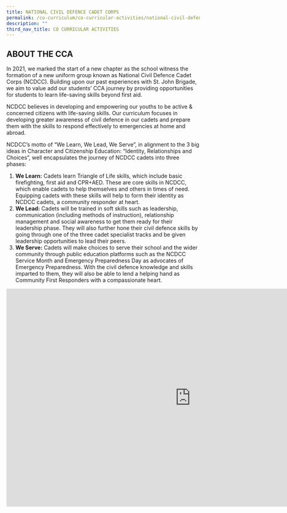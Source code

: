 ```yaml
---
title: NATIONAL CIVIL DEFENCE CADET CORPS
permalink: /co-curriculum/co-curricular-activities/national-civil-defence-cadet-corps
description: ""
third_nav_title: CO CURRICULAR ACTIVITIES
---
```


ABOUT THE CCA
-------------

  

In 2021, we marked the start of a new chapter as the school witness the formation of a new uniform group known as National Civil Defence Cadet Corps (NCDCC). Building upon our past experiences with St. John Brigade, we aim to value add our students’ CCA journey by providing opportunities for students to learn life-saving skills beyond first aid.

NCDCC believes in developing and empowering our youths to be active &amp; concerned citizens with life-saving skills. Our curriculum focuses in developing greater awareness of civil defence in our cadets and prepare them with the skills to respond effectively to emergencies at home and abroad.

NCDCC’s motto of “We Learn, We Lead, We Serve”, in alignment to the 3 big ideas in Character and Citizenship Education: “Identity, Relationships and Choices”, well encapsulates the journey of NCDCC cadets into three phases:

1.  **We Learn:**&nbsp;Cadets learn Triangle of Life skills, which include basic firefighting, first aid and CPR+AED. These are core skills in NCDCC, which enable cadets to help themselves and others in times of need. Equipping cadets with these skills will help to form their identity as NCDCC cadets, a community responder at heart.
2.  **We Lead:**&nbsp;Cadets will be trained in soft skills such as leadership, communication (including methods of instruction), relationship management and social awareness to get them ready for their leadership phase. They will also further hone their civil defence skills by going through one of the three cadet specialist tracks and be given leadership opportunities to lead their peers.
3.  **We Serve:**&nbsp;Cadets will make choices to serve their school and the wider community through public education platforms such as the NCDCC Service Month and Emergency Preparedness Day as advocates of Emergency Preparedness. With the civil defence knowledge and skills imparted to them, they will also be able to lend a helping hand as Community First Responders with a compassionate heart.

<iframe allowfullscreen="true" height="569" width="960" frameborder="0" src="https://docs.google.com/presentation/d/e/2PACX-1vTWXYAMNieQkLy2sjqI0XL7UAFp0jNOoJzMFvfooNI_zIRJOALf92_oAb9uhWddjLlvSYZZFhGMzs0C/embed?start=true&amp;loop=true&amp;delayms=10000"></iframe>